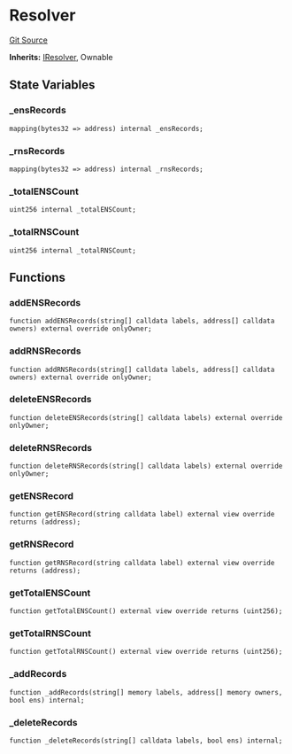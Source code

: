 # Resolver
[Git Source](https://github.com/Crossbell-Box/Crossbell-Contracts/blob/301046e95eacfa631ca751822adb220cbb30103a/contracts/Resolver.sol)

**Inherits:**
[IResolver](/contracts/interfaces/IResolver.sol/contract.IResolver.md), Ownable


## State Variables
### _ensRecords

```solidity
mapping(bytes32 => address) internal _ensRecords;
```


### _rnsRecords

```solidity
mapping(bytes32 => address) internal _rnsRecords;
```


### _totalENSCount

```solidity
uint256 internal _totalENSCount;
```


### _totalRNSCount

```solidity
uint256 internal _totalRNSCount;
```


## Functions
### addENSRecords


```solidity
function addENSRecords(string[] calldata labels, address[] calldata owners) external override onlyOwner;
```

### addRNSRecords


```solidity
function addRNSRecords(string[] calldata labels, address[] calldata owners) external override onlyOwner;
```

### deleteENSRecords


```solidity
function deleteENSRecords(string[] calldata labels) external override onlyOwner;
```

### deleteRNSRecords


```solidity
function deleteRNSRecords(string[] calldata labels) external override onlyOwner;
```

### getENSRecord


```solidity
function getENSRecord(string calldata label) external view override returns (address);
```

### getRNSRecord


```solidity
function getRNSRecord(string calldata label) external view override returns (address);
```

### getTotalENSCount


```solidity
function getTotalENSCount() external view override returns (uint256);
```

### getTotalRNSCount


```solidity
function getTotalRNSCount() external view override returns (uint256);
```

### _addRecords


```solidity
function _addRecords(string[] memory labels, address[] memory owners, bool ens) internal;
```

### _deleteRecords


```solidity
function _deleteRecords(string[] calldata labels, bool ens) internal;
```

